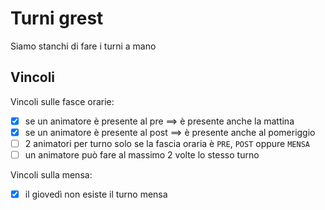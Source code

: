 # Turni grest

Siamo stanchi di fare i turni a mano

## Vincoli

Vincoli sulle fasce orarie:
- [x] se un animatore è presente al pre $\implies$ è presente anche la mattina
- [x] se un animatore è presente al post $\implies$ è presente anche al pomeriggio
- [ ] 2 animatori per turno solo se la fascia oraria è `PRE`, `POST` oppure `MENSA`
- [ ] un animatore può fare al massimo 2 volte lo stesso turno

Vincoli sulla mensa:
- [x] il giovedì non esiste il turno mensa
